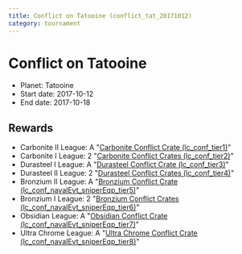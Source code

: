 ```yaml
---
title: Conflict on Tatooine (conflict_tat_20171012)
category: tournament
---
```

# Conflict on Tatooine

  * Planet: Tatooine
  * Start date: 2017-10-12
  * End date: 2017-10-18

## Rewards

  * Carbonite II League: A "[Carbonite Conflict Crate (lc_conf_tier1)](lc_conf_tier1.html)"
  * Carbonite I League: 2 "[Carbonite Conflict Crates (lc_conf_tier2)](lc_conf_tier2.html)"
  * Durasteel I League: A "[Durasteel Conflict Crate (lc_conf_tier3)](lc_conf_tier3.html)"
  * Durasteel II League: 2 "[Durasteel Conflict Crates (lc_conf_tier4)](lc_conf_tier4.html)"
  * Bronzium II League: A "[Bronzium Conflict Crate (lc_conf_navalEvt_sniperEqp_tier5)](lc_conf_navalEvt_sniperEqp_tier5.html)"
  * Bronzium I League: 2 "[Bronzium Conflict Crates (lc_conf_navalEvt_sniperEqp_tier6)](lc_conf_navalEvt_sniperEqp_tier6.html)"
  * Obsidian League: A "[Obsidian Conflict Crate (lc_conf_navalEvt_sniperEqp_tier7)](lc_conf_navalEvt_sniperEqp_tier7.html)"
  * Ultra Chrome League: A "[Ultra Chrome Conflict Crate (lc_conf_navalEvt_sniperEqp_tier8)](lc_conf_navalEvt_sniperEqp_tier8.html)"
